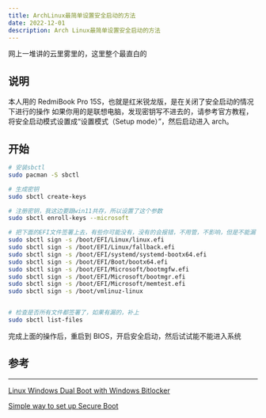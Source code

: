 ```yaml
---
title: ArchLinux最简单设置安全启动的方法
date: 2022-12-01
description: Arch Linux最简单设置安全启动的方法
---
```


网上一堆讲的云里雾里的，这里整个最直白的

## 说明

本人用的 RedmiBook Pro 15S，也就是红米锐龙版，是在关闭了安全启动的情况下进行的操作
如果你用的是联想电脑，发现密钥写不进去的，请参考官方教程，将安全启动模式设置成“设置模式（Setup mode）”，然后启动进入 arch。

## 开始

```bash
# 安装sbctl
sudo pacman -S sbctl

# 生成密钥
sudo sbctl create-keys

# 注册密钥，我这边要跟win11共存，所以设置了这个参数
sudo sbctl enroll-keys --microsoft

# 把下面的EFI文件签署上去，有些你可能没有，没有的会报错，不用管，不影响，但是不能漏
sudo sbctl sign -s /boot/EFI/Linux/linux.efi
sudo sbctl sign -s /boot/EFI/Linux/fallback.efi
sudo sbctl sign -s /boot/EFI/systemd/systemd-bootx64.efi
sudo sbctl sign -s /boot/EFI/Boot/bootx64.efi
sudo sbctl sign -s /boot/EFI/Microsoft/bootmgfw.efi
sudo sbctl sign -s /boot/EFI/Microsoft/bootmgr.efi
sudo sbctl sign -s /boot/EFI/Microsoft/memtest.efi
sudo sbctl sign -s /boot/vmlinuz-linux


# 检查是否所有文件都签署了，如果有漏的，补上
sudo sbctl list-files
```

完成上面的操作后，重启到 BIOS，开启安全启动，然后试试能不能进入系统

## 参考

---

[Linux Windows Dual Boot with Windows Bitlocker](https://github.com/Foxboron/sbctl/wiki/Linux-Windows-Dual-Boot-with-Windows-Bitlocker)

[Simple way to set up Secure Boot](https://www.reddit.com/r/archlinux/comments/ji0be6/simple_way_to_set_up_secure_boot/)
